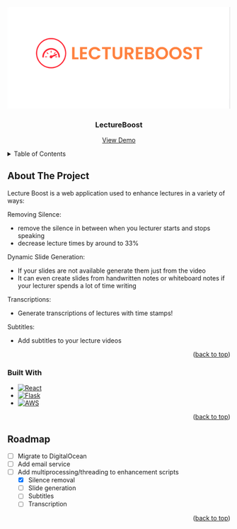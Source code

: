 <!-- PROJECT LOGO -->
<br />
<div align="center">
  <a href="https://github.com/kckang1103/LectureBoost">
    <img src="lectureboost.png" alt="Logo">
  </a>

<h3 align="center">LectureBoost</h3>

  <p align="center">
    <a href="https://github.com/github_username/repo_name">View Demo</a> 
  </p>
</div>



<!-- TABLE OF CONTENTS -->
<details>
  <summary>Table of Contents</summary>
  <ol>
    <li>
      <a href="#about-the-project">About The Project</a>
      <ul>
        <li><a href="#built-with">Built With</a></li>
      </ul>
    </li>
    <li><a href="#roadmap">Roadmap</a></li>
  </ol>
</details>



<!-- ABOUT THE PROJECT -->
## About The Project

Lecture Boost is a web application used to enhance lectures in a variety of ways:

Removing Silence:
- remove the silence in between when you lecturer starts and stops speaking
- decrease lecture times by around to 33%

Dynamic Slide Generation:
- If your slides are not available generate them just from the video
- It can even create slides from handwritten notes or whiteboard notes if your lecturer spends a lot of time writing

Transcriptions:
- Generate transcriptions of lectures with time stamps!

Subtitles:
- Add subtitles to your lecture videos

<p align="right">(<a href="#readme-top">back to top</a>)</p>



### Built With

* [![React][React.js]][React-url]
* [![Flask][Flask]][Flask-url]
* [![AWS][AWS]][AWS-url]
<p align="right">(<a href="#readme-top">back to top</a>)</p>

<!-- ROADMAP -->
## Roadmap

- [ ] Migrate to DigitalOcean
- [ ] Add email service
- [ ] Add multiprocessing/threading to enhancement scripts
    - [x] Silence removal
    - [ ] Slide generation
    - [ ] Subtitles
    - [ ] Transcription

<p align="right">(<a href="#readme-top">back to top</a>)</p>

<!-- MARKDOWN LINKS & IMAGES -->
<!-- https://www.markdownguide.org/basic-syntax/#reference-style-links -->
[contributors-shield]: https://img.shields.io/github/contributors/github_username/repo_name.svg?style=for-the-badge
[contributors-url]: https://github.com/github_username/repo_name/graphs/contributors
[forks-shield]: https://img.shields.io/github/forks/github_username/repo_name.svg?style=for-the-badge
[forks-url]: https://github.com/github_username/repo_name/network/members
[stars-shield]: https://img.shields.io/github/stars/github_username/repo_name.svg?style=for-the-badge
[stars-url]: https://github.com/github_username/repo_name/stargazers
[issues-shield]: https://img.shields.io/github/issues/github_username/repo_name.svg?style=for-the-badge
[issues-url]: https://github.com/github_username/repo_name/issues
[license-shield]: https://img.shields.io/github/license/github_username/repo_name.svg?style=for-the-badge
[license-url]: https://github.com/github_username/repo_name/blob/master/LICENSE.txt
[linkedin-shield]: https://img.shields.io/badge/-LinkedIn-black.svg?style=for-the-badge&logo=linkedin&colorB=555
[linkedin-url]: https://linkedin.com/in/linkedin_username
[product-screenshot]: images/screenshot.png
[React.js]: https://img.shields.io/badge/React-20232A?style=for-the-badge&logo=react&logoColor=61DAFB
[React-url]: https://reactjs.org/
[Flask]: https://img.shields.io/badge/Flask-000000?style=for-the-badge&logo=flask&logoColor=white
[Flask-url]: https://flask.palletsprojects.com/en/2.2.x/
[AWS]: https://img.shields.io/badge/Amazon_AWS-232F3E?style=for-the-badge&logo=amazon-aws&logoColor=white
[AWS-url]: https://aws.amazon.com/
